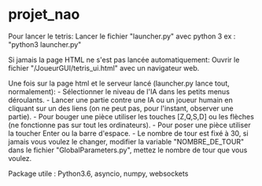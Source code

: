 # projet_nao


Pour lancer le tetris:
	Lancer le fichier "launcher.py" avec python 3 ex : "python3 launcher.py"

Si jamais la page HTML ne s'est pas lancée automatiquement:
	Ouvrir le fichier "/JoueurGUI/tetris_ui.html" avec un navigateur web.

Une fois sur la page html et le serveur lancé (launcher.py lance tout, normalement):
	- Sélectionner le niveau de l'IA dans les petits menus déroulants.
	- Lancer une partie contre une IA ou un joueur humain en cliquant sur un des liens (on ne peut pas, pour l'instant, observer une partie).
	- Pour bouger une pièce utiliser les touches [Z,Q,S,D] ou les flèches (ne fonctionne pas sur tout les ordinateurs).
	- Pour poser une pièce utiliser la toucher Enter ou la barre d'espace.
	- Le nombre de tour est fixé à 30, si jamais vous voulez le changer, modifier la variable "NOMBRE_DE_TOUR" dans le fichier "GlobalParameters.py", mettez le nombre de tour que vous voulez.
	
Package utile :
	Python3.6, asyncio, numpy, websockets 
